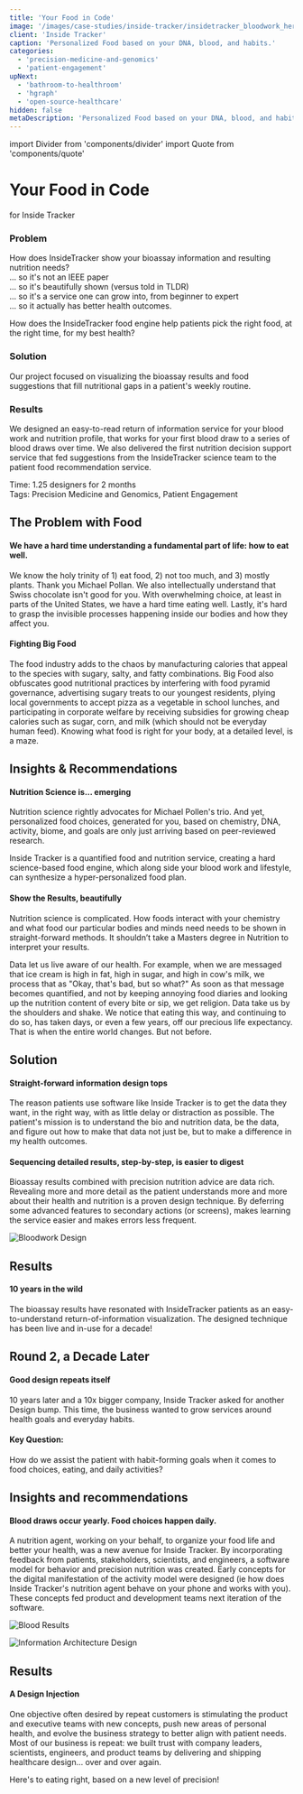 ```yaml
---
title: 'Your Food in Code'
image: '/images/case-studies/inside-tracker/insidetracker_bloodwork_hero.jpg'
client: 'Inside Tracker'
caption: 'Personalized Food based on your DNA, blood, and habits.'
categories:
  - 'precision-medicine-and-genomics'
  - 'patient-engagement'
upNext:
  - 'bathroom-to-healthroom'
  - 'hgraph'
  - 'open-source-healthcare'
hidden: false
metaDescription: 'Personalized Food based on your DNA, blood, and habits.'
---
```


import Divider from 'components/divider'
import Quote from 'components/quote'

# Your Food in Code

for Inside Tracker

### Problem

<!-- prettier-ignore-start -->
How does InsideTracker show your bioassay information and resulting nutrition needs?  
... so it's not an IEEE paper  
... so it's beautifully shown (versus told in TLDR)  
... so it's a service one can grow into, from beginner to expert  
... so it actually has better health outcomes.
<!-- prettier-ignore-end -->

How does the InsideTracker food engine help patients pick the right food, at the right time, for my best health?

### Solution

Our project focused on visualizing the bioassay results and food suggestions that fill nutritional gaps in a patient's weekly routine.

### Results

We designed an easy-to-read return of information service for your blood work and nutrition profile, that works for your first blood draw to a series of blood draws over time. We also delivered the first nutrition decision support service that fed suggestions from the InsideTracker science team to the patient food recommendation service.

<span class="text--uppercase text--gray text--bold text--spacing text--md">Time:</span> 1.25 designers for 2 months
<br /><span class="text--uppercase text--gray text--bold text--spacing text--md">Tags:</span> Precision Medicine and Genomics, Patient Engagement

<Divider />

## The Problem with Food

#### We have a hard time understanding a fundamental part of life: how to eat well.

We know the holy trinity of 1) eat food, 2) not too much, and 3) mostly plants. Thank you Michael Pollan. We also intellectually understand that Swiss chocolate isn't good for you. With overwhelming choice, at least in parts of the United States, we have a hard time eating well. Lastly, it's hard to grasp the invisible processes happening inside our bodies and how they affect you.

#### Fighting Big Food

The food industry adds to the chaos by manufacturing calories that appeal to the species with sugary, salty, and fatty combinations. Big Food also obfuscates good nutritional practices by interfering with food pyramid governance, advertising sugary treats to our youngest residents, plying local governments to accept pizza as a vegetable in school lunches, and participating in corporate welfare by receiving subsidies for growing cheap calories such as sugar, corn, and milk (which should not be everyday human feed). Knowing what food is right for your body, at a detailed level, is a maze.

<Divider />

## Insights & Recommendations

#### Nutrition Science is... emerging

Nutrition science rightly advocates for Michael Pollen's trio. And yet, personalized food choices, generated for you, based on chemistry, DNA, activity, biome, and goals are only just arriving based on peer-reviewed research.

Inside Tracker is a quantified food and nutrition service, creating a hard science-based food engine, which along side your blood work and lifestyle, can synthesize a hyper-personalized food plan.

#### Show the Results, beautifully

Nutrition science is complicated. How foods interact with your chemistry and what food our particular bodies and minds need needs to be shown in straight-forward methods. It shouldn’t take a Masters degree in Nutrition to interpret your results.

<Quote quotee="From Bathroom to Healthroom" quoteeSub="">Data let us live aware of our health. For example, when we are messaged that ice cream is high in fat, high in sugar, and high in cow's milk, we process that as "Okay, that's bad, but so what?" As soon as that message becomes quantified, and not by keeping annoying food diaries and looking up the nutrition content of every bite or sip, we get religion. Data take us by the shoulders and shake. We notice that eating this way, and continuing to do so, has taken days, or even a few years, off our precious life expectancy. That is when the entire world changes. But not before.</Quote>

## Solution

#### Straight-forward information design tops

The reason patients use software like Inside Tracker is to get the data they want, in the right way, with as little delay or distraction as possible. The patient's mission is to understand the bio and nutrition data, be the data, and figure out how to make that data not just be, but to make a difference in my health outcomes.

#### Sequencing detailed results, step-by-step, is easier to digest

Bioassay results combined with precision nutrition advice are data rich. Revealing more and more detail as the patient understands more and more about their health and nutrition is a proven design technique. By deferring some advanced features to secondary actions (or screens), makes learning the service easier and makes errors less frequent.

![Bloodwork Design](/images/case-studies/inside-tracker/insidetracker_bloodwork_design_lg.jpg)

<Divider />

## Results

#### 10 years in the wild

The bioassay results have resonated with InsideTracker patients as an easy-to-understand return-of-information visualization. The designed technique has been live and in-use for a decade!

## Round 2, a Decade Later

#### Good design repeats itself

10 years later and a 10x bigger company, Inside Tracker asked for another Design bump. This time, the business wanted to grow services around health goals and everyday habits.

#### Key Question:

How do we assist the patient with habit-forming goals when it comes to food choices, eating, and daily activities?

## Insights and recommendations

#### Blood draws occur yearly. Food choices happen daily.

A nutrition agent, working on your behalf, to organize your food life and better your health, was a new avenue for Inside Tracker. By incorporating feedback from patients, stakeholders, scientists, and engineers, a software model for behavior and precision nutrition was created. Early concepts for the digital manifestation of the activity model were designed (ie how does Inside Tracker's nutrition agent behave on your phone and works with you). These concepts fed product and development teams next iteration of the software.

![Blood Results](/images/case-studies/inside-tracker/insidetracker_blood_results_2.jpg)

![Information Architecture Design](/images/case-studies/inside-tracker/insidetracker_information_architecture.jpg)

## Results

#### A Design Injection

One objective often desired by repeat customers is stimulating the product and executive teams with new concepts, push new areas of personal health, and evolve the business strategy to better align with patient needs. Most of our business is repeat: we built trust with company leaders, scientists, engineers, and product teams by delivering and shipping healthcare design… over and over again.

Here's to eating right, based on a new level of precision!
